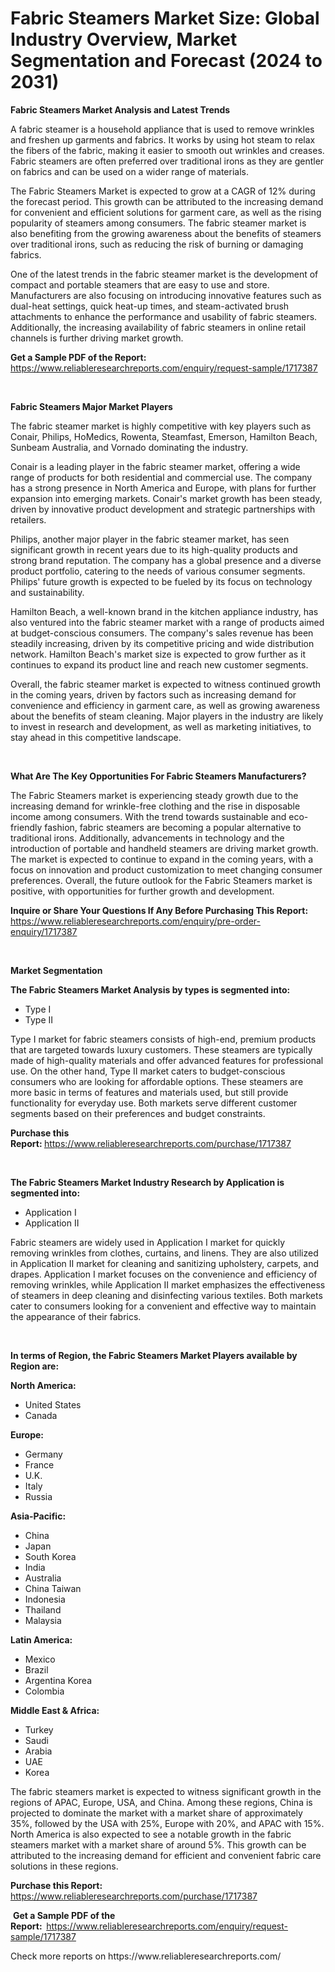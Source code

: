 <p><h1>Fabric Steamers Market Size: Global Industry Overview, Market Segmentation and Forecast (2024 to 2031)</h1></p><p><strong>Fabric Steamers Market Analysis and Latest Trends</strong></p>
<p><p>A fabric steamer is a household appliance that is used to remove wrinkles and freshen up garments and fabrics. It works by using hot steam to relax the fibers of the fabric, making it easier to smooth out wrinkles and creases. Fabric steamers are often preferred over traditional irons as they are gentler on fabrics and can be used on a wider range of materials.</p><p>The Fabric Steamers Market is expected to grow at a CAGR of 12% during the forecast period. This growth can be attributed to the increasing demand for convenient and efficient solutions for garment care, as well as the rising popularity of steamers among consumers. The fabric steamer market is also benefiting from the growing awareness about the benefits of steamers over traditional irons, such as reducing the risk of burning or damaging fabrics.</p><p>One of the latest trends in the fabric steamer market is the development of compact and portable steamers that are easy to use and store. Manufacturers are also focusing on introducing innovative features such as dual-heat settings, quick heat-up times, and steam-activated brush attachments to enhance the performance and usability of fabric steamers. Additionally, the increasing availability of fabric steamers in online retail channels is further driving market growth.</p></p>
<p><strong>Get a Sample PDF of the Report:&nbsp;</strong> <a href="https://www.reliableresearchreports.com/enquiry/request-sample/1717387">https://www.reliableresearchreports.com/enquiry/request-sample/1717387</a></p>
<p>&nbsp;</p>
<p><strong>Fabric Steamers Major Market Players</strong></p>
<p><p>The fabric steamer market is highly competitive with key players such as Conair, Philips, HoMedics, Rowenta, Steamfast, Emerson, Hamilton Beach, Sunbeam Australia, and Vornado dominating the industry. </p><p>Conair is a leading player in the fabric steamer market, offering a wide range of products for both residential and commercial use. The company has a strong presence in North America and Europe, with plans for further expansion into emerging markets. Conair's market growth has been steady, driven by innovative product development and strategic partnerships with retailers.</p><p>Philips, another major player in the fabric steamer market, has seen significant growth in recent years due to its high-quality products and strong brand reputation. The company has a global presence and a diverse product portfolio, catering to the needs of various consumer segments. Philips' future growth is expected to be fueled by its focus on technology and sustainability.</p><p>Hamilton Beach, a well-known brand in the kitchen appliance industry, has also ventured into the fabric steamer market with a range of products aimed at budget-conscious consumers. The company's sales revenue has been steadily increasing, driven by its competitive pricing and wide distribution network. Hamilton Beach's market size is expected to grow further as it continues to expand its product line and reach new customer segments.</p><p>Overall, the fabric steamer market is expected to witness continued growth in the coming years, driven by factors such as increasing demand for convenience and efficiency in garment care, as well as growing awareness about the benefits of steam cleaning. Major players in the industry are likely to invest in research and development, as well as marketing initiatives, to stay ahead in this competitive landscape.</p></p>
<p>&nbsp;</p>
<p><strong>What Are The Key Opportunities For Fabric Steamers Manufacturers?</strong></p>
<p><p>The Fabric Steamers market is experiencing steady growth due to the increasing demand for wrinkle-free clothing and the rise in disposable income among consumers. With the trend towards sustainable and eco-friendly fashion, fabric steamers are becoming a popular alternative to traditional irons. Additionally, advancements in technology and the introduction of portable and handheld steamers are driving market growth. The market is expected to continue to expand in the coming years, with a focus on innovation and product customization to meet changing consumer preferences. Overall, the future outlook for the Fabric Steamers market is positive, with opportunities for further growth and development.</p></p>
<p><strong>Inquire or Share Your Questions If Any Before Purchasing This Report:</strong> <a href="https://www.reliableresearchreports.com/enquiry/pre-order-enquiry/1717387">https://www.reliableresearchreports.com/enquiry/pre-order-enquiry/1717387</a></p>
<p>&nbsp;</p>
<p><strong>Market Segmentation</strong></p>
<p><strong>The Fabric Steamers Market Analysis by types is segmented into:</strong></p>
<p><ul><li>Type I</li><li>Type II</li></ul></p>
<p><p>Type I market for fabric steamers consists of high-end, premium products that are targeted towards luxury customers. These steamers are typically made of high-quality materials and offer advanced features for professional use. On the other hand, Type II market caters to budget-conscious consumers who are looking for affordable options. These steamers are more basic in terms of features and materials used, but still provide functionality for everyday use. Both markets serve different customer segments based on their preferences and budget constraints.</p></p>
<p><strong>Purchase this Report:&nbsp;</strong><a href="https://www.reliableresearchreports.com/purchase/1717387">https://www.reliableresearchreports.com/purchase/1717387</a></p>
<p>&nbsp;</p>
<p><strong>The Fabric Steamers Market Industry Research by Application is segmented into:</strong></p>
<p><ul><li>Application I</li><li>Application II</li></ul></p>
<p><p>Fabric steamers are widely used in Application I market for quickly removing wrinkles from clothes, curtains, and linens. They are also utilized in Application II market for cleaning and sanitizing upholstery, carpets, and drapes. Application I market focuses on the convenience and efficiency of removing wrinkles, while Application II market emphasizes the effectiveness of steamers in deep cleaning and disinfecting various textiles. Both markets cater to consumers looking for a convenient and effective way to maintain the appearance of their fabrics.</p></p>
<p>&nbsp;</p>
<p><strong>In terms of Region, the Fabric Steamers Market Players available by Region are:</strong></p>
<p>
    <p> <strong> North America: </strong>
        <ul>
            <li>United States</li>
            <li>Canada</li>
        </ul>
        </p> 
    <p> <strong> Europe: </strong>
        <ul>
            <li>Germany</li>
            <li>France</li>
            <li>U.K.</li>
            <li>Italy</li>
            <li>Russia</li>
        </ul>
        </p> 
    <p> <strong> Asia-Pacific: </strong>
        <ul>
            <li>China</li>
            <li>Japan</li>
            <li>South Korea</li>
            <li>India</li>
            <li>Australia</li>
            <li>China Taiwan</li>
            <li>Indonesia</li>
            <li>Thailand</li>
            <li>Malaysia</li>
        </ul>
        </p> 
    <p> <strong> Latin America: </strong>
        <ul>
            <li>Mexico</li>
            <li>Brazil</li>
            <li>Argentina Korea</li>
            <li>Colombia</li>
        </ul>
        </p> 
    <p> <strong> Middle East & Africa: </strong>
        <ul>
            <li>Turkey</li>
            <li>Saudi</li>
            <li>Arabia</li>
            <li>UAE</li>
            <li>Korea</li>
        </ul>
    </p>
    </p>
<p><p>The fabric steamers market is expected to witness significant growth in the regions of APAC, Europe, USA, and China. Among these regions, China is projected to dominate the market with a market share of approximately 35%, followed by the USA with 25%, Europe with 20%, and APAC with 15%. North America is also expected to see a notable growth in the fabric steamers market with a market share of around 5%. This growth can be attributed to the increasing demand for efficient and convenient fabric care solutions in these regions.</p></p>
<p><strong>Purchase this Report: </strong><a href="https://www.reliableresearchreports.com/purchase/1717387">https://www.reliableresearchreports.com/purchase/1717387</a></p>
<p>&nbsp;<strong>Get a Sample PDF of the Report:&nbsp;&nbsp;</strong><a href="https://www.reliableresearchreports.com/enquiry/request-sample/1717387">https://www.reliableresearchreports.com/enquiry/request-sample/1717387</a></p>
<p><strong></strong></p>
<p>Check more reports on https://www.reliableresearchreports.com/</p>